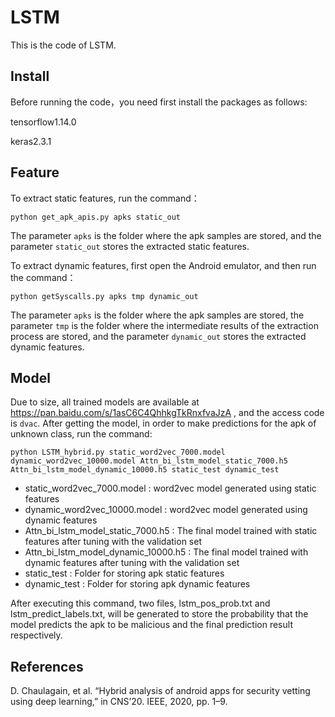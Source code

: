 # LSTM

This is the code of LSTM.

## Install
Before running the code，you need first install the packages as follows:

tensorflow1.14.0

keras2.3.1

## Feature
To extract static features, run the command：
```
python get_apk_apis.py apks static_out
```
The parameter `apks` is the folder where the apk samples are stored, and the parameter `static_out` stores the extracted static features.

To extract dynamic features, first open the Android emulator, and then run the command：
```
python getSyscalls.py apks tmp dynamic_out
```
The parameter `apks` is the folder where the apk samples are stored, the parameter `tmp` is the folder where the intermediate results of the extraction process are stored, and the parameter `dynamic_out` stores the extracted dynamic features.

## Model
Due to size, all trained models are available at https://pan.baidu.com/s/1asC6C4QhhkgTkRnxfvaJzA , and the access code is `dvac`.
After getting the model, in order to make predictions for the apk of unknown class, run the command:
```
python LSTM_hybrid.py static_word2vec_7000.model dynamic_word2vec_10000.model Attn_bi_lstm_model_static_7000.h5 Attn_bi_lstm_model_dynamic_10000.h5 static_test dynamic_test
```
- static_word2vec_7000.model : word2vec model generated using static features
- dynamic_word2vec_10000.model : word2vec model generated using dynamic features
- Attn_bi_lstm_model_static_7000.h5 : The final model trained with static features after tuning with the validation set
- Attn_bi_lstm_model_dynamic_10000.h5 : The final model trained with dynamic features after tuning with the validation set
- static_test : Folder for storing apk static features
- dynamic_test : Folder for storing apk dynamic features

After executing this command, two files, lstm_pos_prob.txt and lstm_predict_labels.txt, will be generated to store the probability that the model predicts the apk to be malicious and the final prediction result respectively.

## References
D. Chaulagain, et al. “Hybrid analysis of android apps for security vetting using deep learning,” in CNS’20. IEEE, 2020, pp. 1–9.

